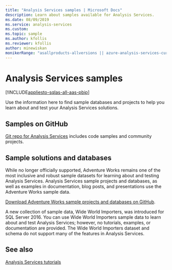 ```yaml
---
title: "Analysis Services samples | Microsoft Docs"
description: Learn about samples available for Analysis Services.
ms.date: 08/09/2019
ms.service: analysis-services
ms.custom:
ms.topic: sample
ms.author: kfollis
ms.reviewer: kfollis
author: minewiskan
monikerRange: "asallproducts-allversions || azure-analysis-services-current || power-bi-premium-current || >= sql-analysis-services-2016"
---
```

# Analysis Services samples

[!INCLUDE[appliesto-sqlas-all-aas-pbip](includes/appliesto-sqlas-all-aas-pbip.md)]

Use the information here to find sample databases and projects to help you learn about and test your Analysis Services solutions.

## Samples on GitHub

[Git repo for Analysis Services](https://github.com/Microsoft/Analysis-Services) includes code samples and community projects.

## Sample solutions and databases  

While no longer officially supported, Adventure Works remains one of the most inclusive and robust sample datasets for learning about and testing Analysis Services. Analysis Services sample projects and databases, as well as examples in documentation, blog posts, and presentations use the Adventure Works sample data.

[Download Adventure Works sample projects and databases on GitHub](https://github.com/Microsoft/sql-server-samples/releases/tag/adventureworks).

A new collection of sample data, Wide World Importers, was introduced for SQL Server 2016. You can use Wide World Importers sample data to learn about and test Analysis Services; however, no tutorials, examples, or documentation are provided. The Wide World Importers dataset and schema do not support many of the features in Analysis Services.

## See also

[Analysis Services tutorials](../analysis-services/analysis-services-tutorials-ssas.md)
